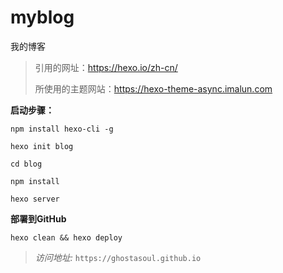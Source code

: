 # myblog
我的博客
>引用的网址：https://hexo.io/zh-cn/
> 
>所使用的主题网站：https://hexo-theme-async.imalun.com

**启动步骤：**
```shell
npm install hexo-cli -g

hexo init blog

cd blog

npm install

hexo server
```

**部署到GitHub**
```shell
hexo clean && hexo deploy
```

> *访问地址:* `https://ghostasoul.github.io`